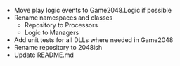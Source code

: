 * Move play logic events to Game2048.Logic if possible
* Rename namespaces and classes
  * Repository to Processors
  * Logic to Managers
* Add unit tests for all DLLs where needed in Game2048
* Rename repository to 2048ish
* Update README.md